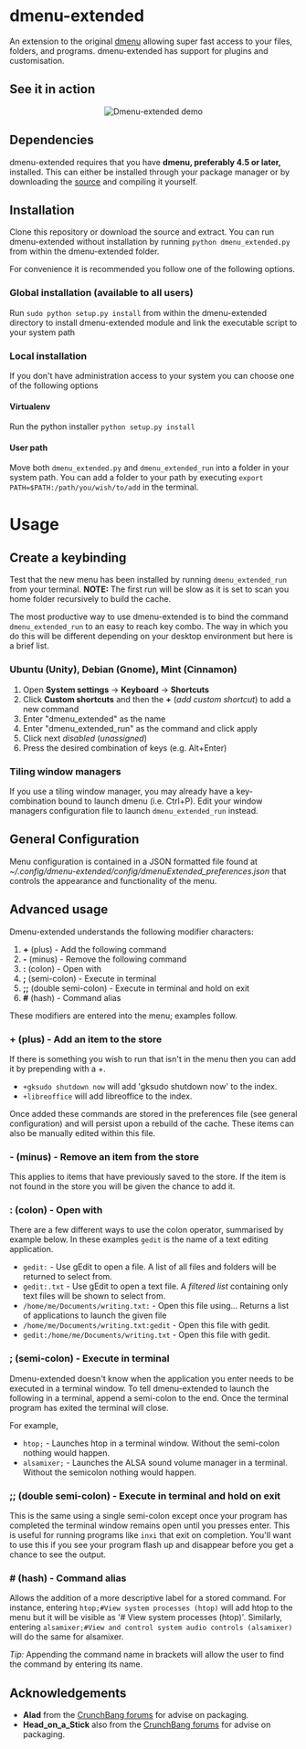 # dmenu-extended

An extension to the original [dmenu](http://tools.suckless.org/dmenu/) allowing super fast access to your files, folders, and programs. dmenu-extended has support for plugins and customisation.

## See it in action

<p align="center">
  <img src="https://raw.github.com/markjones112358/dmenu-extended/master/demo.gif" alt="Dmenu-extended demo"/>
</p>

## Dependencies
dmenu-extended requires that you have **dmenu, preferably 4.5 or later,** installed.
This can either be installed through your package manager or by downloading the [source](http://tools.suckless.org/dmenu/) and compiling it yourself.

## Installation
Clone this repository or download the source and extract.
You can run dmenu-extended without installation by running `python dmenu_extended.py` from within the dmenu-extended folder.

For convenience it is recommended you follow one of the following options.

### Global installation (available to all users)
Run `sudo python setup.py install` from within the dmenu-extended directory to install dmenu-extended module and link the executable script to your system path

### Local installation
If you don't have administration access to your system you can choose one of the following options
#### Virtualenv
Run the python installer `python setup.py install`
#### User path
Move both `dmenu_extended.py` and `dmenu_extended_run` into a folder in your system path.
You can add a folder to your path by executing `export PATH=$PATH:/path/you/wish/to/add` in the terminal.

# Usage

## Create a keybinding

Test that the new menu has been installed by running `dmenu_extended_run` from your terminal. **NOTE:** The first run will be slow as it is set to scan you home folder recursively to build the cache.

The most productive way to use dmenu-extended is to bind the command `dmenu_extended_run` to an easy to reach key combo. The way in which you do this will be different depending on your desktop environment but here is a brief list.

### Ubuntu (Unity), Debian (Gnome), Mint (Cinnamon)
1. Open **System settings** -> **Keyboard** -> **Shortcuts**
2. Click **Custom shortcuts** and then the **+** (*add custom shortcut*) to add a new command
3. Enter "dmenu_extended" as the name
4. Enter "dmenu_extended_run" as the command and click apply
5. Click next *disabled* (*unassigned*)
6. Press the desired combination of keys (e.g. Alt+Enter)

### Tiling window managers
If you use a tiling window manager, you may already have a key-combination bound to launch dmenu (i.e. Ctrl+P). Edit your window managers configuration file to launch `dmenu_extended_run` instead.

## General Configuration

Menu configuration is contained in a JSON formatted file found at *~/.config/dmenu-extended/config/dmenuExtended_preferences.json* that controls the appearance and functionality of the menu.

## Advanced usage
Dmenu-extended understands the following modifier characters:

1. **+** (plus) - Add the following command
2. **-** (minus) - Remove the following command
3. **:** (colon) - Open with
4. **;** (semi-colon) - Execute in terminal
5. **;;** (double semi-colon) - Execute in terminal and hold on exit
6. **#** (hash) - Command alias

These modifiers are entered into the menu; examples follow.

### **+** (plus) - Add an item to the store
If there is something you wish to run that isn't in the menu then you can add it by prepending with a +.

* `+gksudo shutdown now` will add 'gksudo shutdown now' to the index.
* `+libreoffice` will add libreoffice to the index.

Once added these commands are stored in the preferences file (see general configuration) and will persist upon a rebuild of the cache. These items can also be manually edited within this file.

### **-** (minus) - Remove an item from the store
This applies to items that have previously saved to the store. If the item is not found in the store you will be given the chance to add it.

### **:** (colon) - Open with
There are a few different ways to use the colon operator, summarised by example below. In these examples `gedit` is the name of a text editing application.

* `gedit:` - Use gEdit to open a file. A list of all files and folders will be returned to select from.
* `gedit:.txt` - Use gEdit to open a text file. A *filtered list* containing only text files will be shown to select from.
* `/home/me/Documents/writing.txt:` - Open this file using... Returns a list of applications to launch the given file
* `/home/me/Documents/writing.txt:gedit` - Open this file with gedit.
* `gedit:/home/me/Documents/writing.txt` - Open this file with gedit.

### **;** (semi-colon) - Execute in terminal
Dmenu-extended doesn't know when the application you enter needs to be executed in a terminal window. To tell dmenu-extended to launch the following in a terminal, append a semi-colon to the end. Once the terminal program has exited the terminal will close.

For example,

* `htop;` - Launches htop in a terminal window. Without the semi-colon nothing would happen.
* `alsamixer;` - Launches the ALSA sound volume manager in a terminal. Without the semicolon nothing would happen.

### **;;** (double semi-colon) - Execute in terminal and hold on exit
This is the same using a single semi-colon except once your program has completed the terminal window remains open until you presses enter. This is useful for running programs like `inxi` that exit on completion. You'll want to use this if you see your program flash up and disappear before you get a chance to see the output.

### **#** (hash) - Command alias
Allows the addition of a more descriptive label for a stored command.
For instance, entering `htop;#View system processes (htop)` will add htop to the menu but it will be visible as '# View system processes (htop)'.
Similarly, entering `alsamixer;#View and control system audio controls (alsamixer)` will do the same for alsamixer.

*Tip:* Appending the command name in brackets will allow the user to find the command by entering its name.

## Acknowledgements
* **Alad** from the [CrunchBang forums](http://crunchbang.org/forums/viewtopic.php?id=36484) for advise on packaging.
* **Head_on_a_Stick** also from the [CrunchBang forums](http://crunchbang.org/forums/viewtopic.php?id=36484) for advise on packaging.

